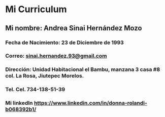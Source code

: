 # Mi Curriculum 
## Mi nombre: Andrea Sinai Hernández Mozo
### Fecha de Nacimiento: 23 de Diciembre de 1993 
### Correo: sinai.hernandez.93@gmail.com
### Dirección: Unidad Habitacional el Bambu, manzana 3 casa #8 col. La Rosa, Jiutepec Morelos.
### Tel. Cel. 734-138-51-39
### Mi linkedIn https://www.linkedin.com/in/donna-rolandi-b068392b1/


